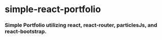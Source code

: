 # simple-react-portfolio
### Simple Portfolio utilizing react, react-router, particlesJs, and react-bootstrap.
